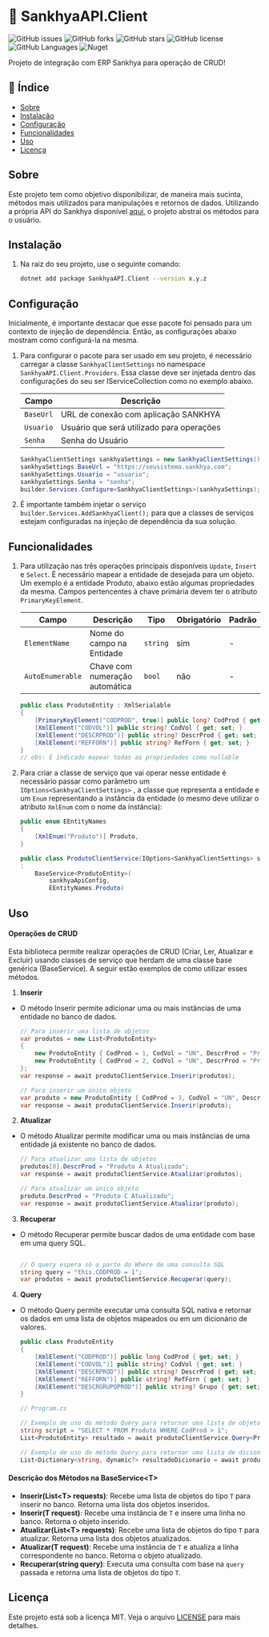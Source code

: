 # 👜 SankhyaAPI.Client

![GitHub issues](https://img.shields.io/github/issues/SamuelGFDias/SankhyaAPI)
![GitHub forks](https://img.shields.io/github/forks/SamuelGFDias/SankhyaAPI)
![GitHub stars](https://img.shields.io/github/stars/SamuelGFDias/SankhyaAPI)
![GitHub license](https://img.shields.io/github/license/SamuelGFDias/SankhyaAPI)
![GitHub Languages](https://img.shields.io/github/languages/top/SamuelGFDias/SankhyaAPI)
![Nuget](https://img.shields.io/nuget/v/SankhyaAPI.Client)

Projeto de integração com ERP Sankhya para operação de CRUD!

## 📑 Índice
- [Sobre](#sobre)
- [Instalação](#instalação)
- [Configuração](#configuracao)
- [Funcionalidades](#funcionalidades)
- [Uso](#uso)
- [Licença](#licenca)

## Sobre

Este projeto tem como objetivo disponibilizar, de maneira mais sucinta, métodos mais utilizados para manipulações e retornos de dados. Utilizando a própria API do Sankhya disponível [aqui](https://developer.sankhya.com.br/reference/api-de-integra%C3%A7%C3%B5es-sankhya), o projeto abstrai os métodos para o usuário.


## Instalação
1. Na raiz do seu projeto, use o seguinte comando:
   ```bash
   dotnet add package SankhyaAPI.Client --version x.y.z

## Configuração

Inicialmente, é importante destacar que esse pacote foi pensado para um contexto de injeção de dependência. Então, as configurações abaixo mostram como configurá-la na mesma.

1. Para configurar o pacote para ser usado em seu projeto, é necessário carregar a classe `SankhyaClientSettings` no namespace `SankhyaAPI.Client.Providers`. Essa classe deve ser injetada dentro das configurações do seu ser IServiceCollection como no exemplo abaixo.

    | Campo     | Descrição                                 |
    |-----------|-------------------------------------------|
    | `BaseUrl` | URL de conexão com aplicação SANKHYA      |
    | `Usuario` | Usuário que será utilizado para operações |
    | `Senha`   | Senha do Usuário                          |
    ```c#
    SankhyaClientSettings sankhyaSettings = new SankhyaClientSettings();
    sankhyaSettings.BaseUrl = "https://seusistema.sankhya.com";
    sankhyaSettings.Usuario = "usuario";
    sankhyaSettings.Senha = "senha";
    builder.Services.Configure<SankhyaClientSettings>(sankhyaSettings);
2.  É importante também injetar o serviço `builder.Services.AddSankhyaClient();` para que a classes de serviços estejam configuradas na injeção de dependência da sua solução.


## Funcionalidades

1. Para utilização nas três operações principais disponíveis `Update`, `Insert` e `Select`. É necessário mapear a entidade de desejada para um objeto. Um exemplo é a entidade Produto, abaixo estão algumas propriedades da mesma. Campos pertencentes à chave primária devem ter o atributo `PrimaryKeyElement`.

    | Campo            | Descrição                      | Tipo     | Obrigatório | Padrão |
    |------------------|--------------------------------|----------|-------------|--------|
    | `ElementName`    | Nome do campo na Entidade      | `string` | sim         | -      |
    | `AutoEnumerable` | Chave com numeração automática | `bool`   | não         | -      |
    ```c#
    public class ProdutoEntity : XmlSerialable
    {
        [PrimaryKeyElement("CODPROD", true)] public long? CodProd { get; set; }
        [XmlElement("CODVOL")] public string? CodVol { get; set; }
        [XmlElement("DESCRPROD")] public string? DescrProd { get; set; }
        [XmlElement("REFFORN")] public string? RefForn { get; set; }
    }
    // obs: É indicado mapear todas as propriedades como nullable
2. Para criar a classe de serviço que vai operar nesse entidade é necessário passar como parâmetro um `IOptions<SankhyaClientSettings>` , a classe que representa a entidade e um `Enum` representando a instância da entidade (o mesmo deve utilizar o atributo `XmlEnum` com o nome da instância):
    ```c#
    public enum EEntityNames
    {
        [XmlEnum("Produto")] Produto,
    }

    public class ProdutoClientService(IOptions<SankhyaClientSettings> sankhyaApiConfig)
    :
        BaseService<ProdutoEntity>(
            sankhyaApiConfig,
            EEntityNames.Produto)

## Uso

#### Operações de CRUD
Esta biblioteca permite realizar operações de CRUD (Criar, Ler, Atualizar e Excluir) usando classes de serviço que herdam de uma classe base genérica (BaseService<T>). A seguir estão exemplos de como utilizar esses métodos.

1. **Inserir**

- O método Inserir permite adicionar uma ou mais instâncias de uma entidade no banco de dados.
    ```c#
    // Para inserir uma lista de objetos
    var produtos = new List<ProdutoEntity>
    {
        new ProdutoEntity { CodProd = 1, CodVol = "UN", DescrProd = "Produto A", RefForn = "F123" },
        new ProdutoEntity { CodProd = 2, CodVol = "UN", DescrProd = "Produto B", RefForn = "F456" }
    };
    var response = await produtoClientService.Inserir(produtos);

    // Para inserir um único objeto
    var produto = new ProdutoEntity { CodProd = 3, CodVol = "UN", DescrProd = "Produto C", RefForn = "F789" };
    var response = await produtoClientService.Inserir(produto);

2. **Atualizar**
- O método Atualizar permite modificar uma ou mais instâncias de uma entidade já existente no banco de dados.
    ```c#
    // Para atualizar uma lista de objetos
    produtos[0].DescrProd = "Produto A Atualizado";
    var response = await produtoClientService.Atualizar(produtos);

    // Para atualizar um único objeto
    produto.DescrProd = "Produto C Atualizado";
    var response = await produtoClientService.Atualizar(produto);
3. **Recuperar**
- O método Recuperar permite buscar dados de uma entidade com base em uma query SQL.
    ```c#

    // O query espera só a parte do Where de uma consulta SQL
    string query = "this.CODPROD = 1";
    var produtos = await produtoClientService.Recuperar(query);
4. **Query**
- O método Query permite executar uma consulta SQL nativa e retornar os dados em uma lista de objetos mapeados ou em um dicionário de valores.
    ```c#
    public class ProdutoEntity
    {
        [XmlElement("CODPROD")] public long CodProd { get; set; }
        [XmlElement("CODVOL")] public string? CodVol { get; set; }
        [XmlElement("DESCRPROD")] public string? DescrProd { get; set; }
        [XmlElement("REFFORN")] public string? RefForn { get; set; }
        [XmlElement("DESCRGRUPOPROD")] public string? Grupo { get; set; }
    }

    // Program.cs

    // Exemplo de uso do método Query para retornar uma lista de objetos
    string script = "SELECT * FROM Produto WHERE CodProd > 1";
    List<ProdutoEntity> resultado = await produtoClientService.Query<ProdutoEntity>(script);

    // Exemplo de uso do método Query para retornar uma lista de dicionários
    List<Dictionary<string, dynamic?> resultadoDicionario = await produtoClientService.Query(script);

#### Descrição dos Métodos na BaseService&lt;T&gt;
    
- **Inserir(List&lt;T&gt; requests)**: Recebe uma lista de objetos do tipo `T` para inserir no banco. Retorna uma lista dos objetos inseridos.
- **Inserir(T request)**: Recebe uma instância de `T` e insere uma linha no banco. Retorna o objeto inserido.
- **Atualizar(List&lt;T&gt; requests)**: Recebe uma lista de objetos do tipo `T` para atualizar. Retorna uma lista dos objetos atualizados.
- **Atualizar(T request)**: Recebe uma instância de `T` e atualiza a linha correspondente no banco. Retorna o objeto atualizado.
- **Recuperar(string query)**: Executa uma consulta com base na `query` passada e retorna uma lista de objetos do tipo `T`.



## Licença
Este projeto está sob a licença MIT. Veja o arquivo [LICENSE](LICENSE.txt) para mais detalhes.

